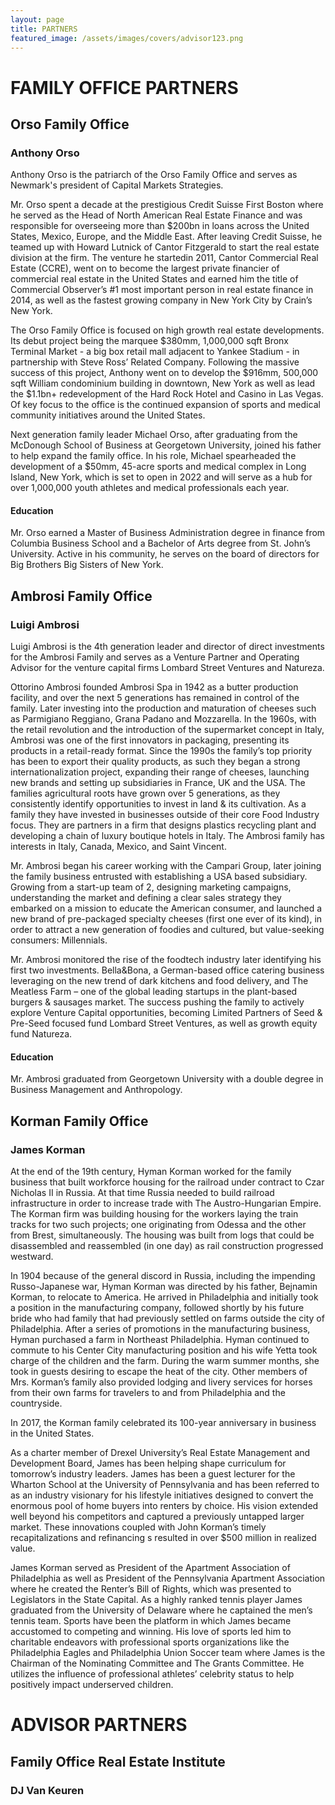 ```yaml
---
layout: page
title: PARTNERS
featured_image: /assets/images/covers/advisor123.png
---
```


# FAMILY OFFICE PARTNERS


## Orso Family Office 
### Anthony Orso

Anthony Orso is the patriarch of the Orso Family Office and serves as Newmark's president of Capital Markets Strategies.

Mr. Orso spent a decade at the prestigious Credit Suisse First Boston where he served as the Head of North American Real Estate Finance and was responsible for overseeing more than $200bn in loans across the United States, Mexico, Europe, and the Middle East. After leaving Credit Suisse, he teamed up with Howard Lutnick of Cantor Fitzgerald to start the real estate division at the firm. The venture he startedin 2011, Cantor Commercial Real Estate (CCRE), went on to become the largest private financier of commercial real estate in the United States and earned him the title of Commercial Observer’s #1 most important person in real estate finance in 2014, as well as the fastest growing company in New York City by Crain’s New York. 

The Orso Family Office is focused on high growth real estate developments. Its debut project being the marquee $380mm, 1,000,000 sqft Bronx Terminal Market - a big box retail mall adjacent to Yankee Stadium - in partnership with Steve Ross’ Related Company. Following the massive success of this project, Anthony went on to develop the $916mm, 500,000 sqft William condominium building in downtown, New York as well as lead the $1.1bn+ redevelopment of the Hard Rock Hotel and Casino in Las Vegas. Of key focus to the office is the continued expansion of sports and medical community initiatives around the United States.

Next generation family leader Michael Orso, after graduating from the McDonough School of Business at Georgetown University, joined his father to help expand the family office. In his role, Michael spearheaded the development of a $50mm, 45-acre sports and medical complex in Long Island, New York, which is set to open in 2022 and will serve as a hub for over 1,000,000 youth athletes and medical professionals each year.

	
	
#### Education

Mr. Orso earned a Master of Business Administration degree in finance from Columbia Business School and a Bachelor of Arts degree from St. John’s University. Active in his community, he serves on the board of directors for Big Brothers Big Sisters of New York.
	
	

<!-- <div class="alignleft">
	<img src="/assets/images/people/.jpeg" alt="left" style="width:200px;">
</div> -->
## Ambrosi Family Office 
### Luigi Ambrosi

Luigi Ambrosi is the 4th generation leader and director of direct investments for the Ambrosi Family and serves as a Venture Partner and Operating Advisor for the venture capital firms Lombard Street Ventures and Natureza. 

Ottorino Ambrosi founded Ambrosi Spa in 1942 as a butter production facility, and over the next 5 generations has remained in control of the family. Later investing into the production and maturation of cheeses such as Parmigiano Reggiano, Grana Padano and Mozzarella. In the 1960s, with the retail revolution and the introduction of the supermarket concept in Italy, Ambrosi was one of the first innovators in packaging, presenting its products in a retail-ready format. Since the 1990s the family’s top priority has been to export their quality products, as such they began a strong internationalization project, expanding their range of cheeses, launching new brands and setting up subsidiaries in France, UK and the USA. The families agricultural roots have grown over 5 generations, as they consistently identify opportunities to invest in land & its cultivation. As a family they have invested in businesses outside of their core Food Industry focus. They are partners in a firm that designs plastics recycling plant and developing a chain of luxury boutique hotels in Italy. The Ambrosi family has interests in Italy, Canada, Mexico, and Saint Vincent.

Mr. Ambrosi began his career working with the Campari Group, later joining the family business entrusted with establishing a USA based subsidiary. Growing from a start-up team of 2, designing marketing campaigns,  understanding the market and defining a clear sales strategy they embarked on a mission to educate the American consumer, and launched a new brand of pre-packaged specialty cheeses (first one ever of its kind), in order to attract a new generation of foodies and cultured, but value-seeking consumers: Millennials. 

Mr. Ambrosi monitored the rise of the foodtech industry later identifying his first two investments. Bella&Bona, a German-based office catering business leveraging on the new trend of dark kitchens and food delivery, and The Meatless Farm – one of the global leading startups in the plant-based burgers & sausages market. The success pushing the family to actively explore Venture Capital opportunities, becoming Limited Partners of Seed & Pre-Seed focused fund Lombard Street Ventures, as well as growth equity fund Natureza.

#### Education
Mr. Ambrosi graduated from Georgetown University with a double degree in Business Management and Anthropology.
	
<!-- <div class="alignleft">
	<img src="/assets/images/people/.jpeg" alt="left" style="width:200px;">
</div> -->
## Korman Family Office 
### James Korman

At the end of the 19th century, Hyman Korman worked for the family business that built workforce housing for the railroad under contract to Czar Nicholas II in Russia. At that time Russia needed to build railroad infrastructure in order to increase trade with The Austro-Hungarian Empire. The Korman firm was building housing for the workers laying the train tracks for two such projects; one originating from Odessa and the other from Brest, simultaneously. The housing was built from logs that could be disassembled and reassembled (in one day) as rail construction progressed westward. 

In 1904 because of the general discord in Russia, including the impending Russo-Japanese war, Hyman Korman was directed by his father, Bejnamin Korman, to relocate to America. He arrived in Philadelphia and initially took a position in the manufacturing company, followed shortly by his future bride who had family that had previously settled on farms outside the city of Philadelphia. After a series of promotions in the manufacturing business, Hyman purchased a farm in Northeast Philadelphia. Hyman continued to commute to his Center City manufacturing position and his wife Yetta took charge of the children and the farm. During the warm summer months, she took in guests desiring to escape the heat of the city. Other members of Mrs. Korman’s family also provided lodging and livery services for horses from their own farms for travelers to and from Philadelphia and the countryside.

In 2017, the Korman family celebrated its 100-year anniversary in business in the United States.

As a charter member of Drexel University’s Real Estate Management and Development Board, James has been helping shape curriculum for tomorrow’s industry leaders. James has been a guest lecturer for the Wharton School at the University of Pennsylvania and has been referred to as an industry visionary for his lifestyle initiatives designed to convert the enormous pool of home buyers into renters by choice. His vision extended well beyond his competitors and captured a previously untapped larger market. These innovations coupled with John Korman’s timely recapitalizations and refinancing s resulted in over $500 million in realized value.

James Korman served as President of the Apartment Association of Philadelphia as well as President of the Pennsylvania Apartment Association where he created the Renter’s Bill of Rights, which was presented to Legislators in the State Capital. As a highly ranked tennis player James graduated from the University of Delaware where he captained the men’s tennis team. Sports have been the platform in which James became accustomed to competing and winning. His love of sports led him to charitable endeavors with professional sports organizations like the Philadelphia Eagles and Philadelphia Union Soccer team where James is the Chairman of the Nominating Committee and The Grants Committee. He utilizes the influence of professional athletes’ celebrity status to help positively impact underserved children.	
	
	
# ADVISOR PARTNERS


<!-- <div class="alignleft">
	<img src="/assets/images/people/.jpeg" alt="left" style="width:200px;">
</div> -->
## Family Office Real Estate Institute
### DJ Van Keuren 


